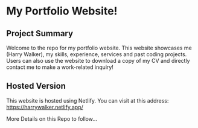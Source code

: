 # My Portfolio Website!

## Project Summary

Welcome to the repo for my portfolio website. This website showcases me (Harry Walker), my skills, experience, services and past coding projects. Users can also use the website to download a copy of my CV and directly contact me to make a work-related inquiry!

## Hosted Version

This website is hosted using Netlify. You can visit at this address: https://harrywalker.netlify.app/

More Details on this Repo to follow...